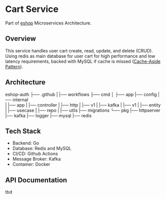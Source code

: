 # Cart Service
Part of [eshop](https://github.com/idoyudha/eshop) Microservices Architecture.

## Overview
This service handles user cart create, read, update, and delete (CRUD). Using redis as main database for user cart for high performance and low latency requirements, backed with MySQL if cache is missed ([Cache-Aside Pattern](https://learn.microsoft.com/en-us/azure/architecture/patterns/cache-aside)).

## Architecture
eshop-auth
├── .github
|   |── workflows
├── cmd
│   ├── app
|── config
|── internal   
|   |── app
|   |── controller
|       |── http
|           |── v1
|       |── kafka
|           |── v1
|   |── entity
|   |── usecase
|       |── repo
|   |── utils
|── migrations
└── pkg
    |── httpserver
    |── kafka
    |── logger
    |── mysql
    |── redis


## Tech Stack
- Backend: Go
- Database: Redis and MySQL
- CI/CD: Github Actions
- Message Broker: Kafka
- Container: Docker

## API Documentation
tbd